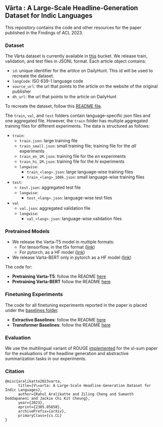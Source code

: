 ## Vārta : A Large-Scale Headline-Generation Dataset for Indic Languages

This repository contains the code and other resources for the paper published in the Findings of ACL 2023.

### Dataset
The Vārta dataset is currently available in [this](https://console.cloud.google.com/storage/browser/varta-eu/data-release) bucket. We release train, validation, and test files in JSONL format. Each article object contains: 
  - `id`: unique identifier for the artilce on DailyHunt. This id will be used to recreate the dataset.
  - `langCode`: ISO 639-1 language code
  - `source_url`: the url that points to the article on the website of the original publisher
  - `dh_url`: the url that points to the article on DailyHunt

To recreate the dataset, follow this [README file](https://github.com/rahular/varta/tree/main/crawler#README.md).

The `train`, `val`, and `test` folders contain language-specific json files and one aggregated file. However, the `train` folder has multiple aggregated training files for different experiments. The data is structured as follows:
- `train`:
  - `train.json`: large training file
  - `train_small.json`: small training file; training file for the *all* experiments
  - `train_en_1M.json`: training file for the *en* experiments
  - `train_hi_1M.json`: training file for the *hi* experiments
  - `langwise`:
    - `train_<lang>.json`: large language-wise training files
    - `train_<lang>_100k.json`: small language-wise training files
- `test`:
  - `test.json`: aggregated test file
  - `langwise`: 
    - `test_<lang>.json`: language-wise test files
- `val`
  - `val.json`: aggregated validation file
  - `langwise`: 
    - `val_<lang>.json`: language-wise validation files

### Pretrained Models
- We release the Varta-T5 model in multiple formats:
  - For tensorflow, in the t5x format ([link](https://console.cloud.google.com/storage/browser/varta-eu/t5x))
  - For pytorch, as a HF model ([link](https://huggingface.co/rahular/varta-t5))
- We release Varta-BERT only in pytorch as a HF model ([link](https://huggingface.co/rahular/varta-bert))

The code for:
- **Pretraining Varta-T5**: follow the README [here](https://github.com/rahular/varta/tree/main/baselines/vartaT5#readme)
- **Pretraining Varta-BERT** follow the README [here](https://github.com/AI4Bharat/IndicBERT#readme)

### Finetuning Experiments
The code for all finetuning experiments reported in the paper is placed under the [baselines folder](https://github.com/rahular/varta/tree/main/baselines).
- **Extractive Baselines**: follow the README [here](https://github.com/rahular/varta/tree/main/baselines/extractive#readme)
- **Transformer Baselines**: follow the README [here](https://github.com/rahular/varta/blob/main/baselines/hf#readme)

### Evaluation
We use the multilingual variant of ROUGE [implemented](https://github.com/csebuetnlp/xl-sum/tree/master/multilingual_rouge_scoring) for the xl-sum paper for the evaluations of the headline generation and abstractive summarization tasks in our experiments. 

### Citation
```
@misc{aralikatte2023varta,
      title={V\=arta: A Large-Scale Headline-Generation Dataset for Indic Languages}, 
      author={Rahul Aralikatte and Ziling Cheng and Sumanth Doddapaneni and Jackie Chi Kit Cheung},
      year={2023},
      eprint={2305.05858},
      archivePrefix={arXiv},
      primaryClass={cs.CL}
}
```
